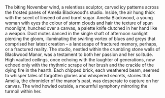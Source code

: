 The biting November wind, a relentless sculptor, carved icy patterns across the frosted panes of Amelia Blackwood's studio.  Inside, the air hung thick with the scent of linseed oil and burnt sugar.  Amelia Blackwood, a young woman with eyes the colour of storm clouds and hair the texture of spun moonlight, hunched over a canvas, a palette knife clutched in her hand like a weapon.  Dust motes danced in the single shaft of afternoon sunlight piercing the gloom, illuminating the swirling vortex of blues and greys that comprised her latest creation – a landscape of fractured memory, perhaps, or a fractured reality.  The studio, nestled within the crumbling stone walls of Blackwood Manor, was a testament to both her passion and her solitude.  High vaulted ceilings, once echoing with the laughter of generations, now echoed only with the rhythmic scrape of her brush and the crackle of the dying fire in the hearth.  Each chipped brick, each weathered beam, seemed to whisper tales of forgotten glories and whispered secrets, stories that Amelia, the chronicler of the manor's past, was desperate to capture on her canvas.  The wind howled outside, a mournful symphony mirroring the turmoil within her.
